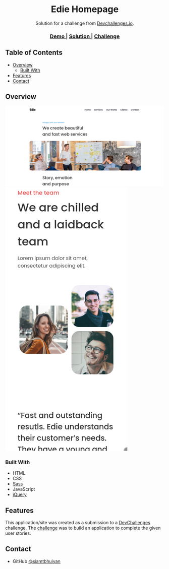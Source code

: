 <!-- Please update value in the {}  -->

<h1 align="center">Edie Homepage</h1>

<div align="center">
   Solution for a challenge from  <a href="http://devchallenges.io" target="_blank">Devchallenges.io</a>.
</div>

<div align="center">
  <h3>
    <a href="https://edie-homepage-000.netlify.app/">
      Demo
    </a>
    <span> | </span>
    <a href="https://devchallenges.io/solutions/1cQBSkgZGQU4FyXbwSAk">
      Solution
    </a>
    <span> | </span>
    <a href="https://devchallenges.io/challenges/xobQBuf8zWWmiYMIAZe0">
      Challenge
    </a>
  </h3>
</div>

<!-- TABLE OF CONTENTS -->

## Table of Contents

- [Overview](#overview)
  - [Built With](#built-with)
- [Features](#features)
- [Contact](#contact)

<!-- OVERVIEW -->

## Overview

![screenshot](./screenshots/screenshot-1.png)
![screenshot](./screenshots/screenshot-2.png)


### Built With

<!-- This section should list any major frameworks that you built your project using. Here are a few examples.-->

- HTML
- CSS
- [Sass](https://sass-lang.com/)
- JavaScript
- [jQuery](https://jquery.com/)

## Features

<!-- List the features of your application or follow the template. Don't share the figma file here :) -->

This application/site was created as a submission to a [DevChallenges](https://devchallenges.io/challenges) challenge. The [challenge](https://devchallenges.io/challenges/xobQBuf8zWWmiYMIAZe0) was to build an application to complete the given user stories.

## Contact

- GitHub [@siamtbhuiyan](https://github.com/siamtbhuiyan)
